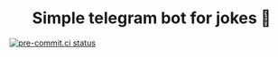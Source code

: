 <h1 align="center">Simple telegram bot for jokes 🤖</h1>

[![pre-commit.ci status](https://results.pre-commit.ci/badge/github/Sht97/Telegram-jokes/master.svg)](https://results.pre-commit.ci/latest/github/Sht97/Telegram-jokes/master)
